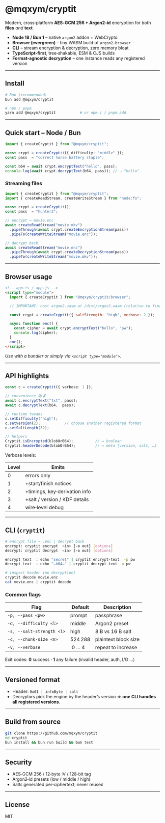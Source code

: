 # @mqxym/cryptit

Modern, cross‑platform **AES‑GCM 256 + Argon2‑id** encryption for both **files** *and* **text**.

* **Node 18 / Bun 1** – native `argon2` addon + WebCrypto
* **Browser (evergreen)** – tiny WASM build of `argon2-browser`
* **CLI** – stream encryption & decryption, zero memory bloat
* **TypeScript‑first**, tree‑shakable, ESM & CJS builds
* **Format‑agnostic decryption** – one instance reads any registered version

---

## Install

```bash
# Bun (recommended)
bun add @mqxym/cryptit

# npm / pnpm
yarn add @mqxym/cryptit           # or npm i / pnpm add
```

---

## Quick start – Node / Bun

```ts
import { createCryptit } from "@mqxym/cryptit";

const crypt = createCryptit({ difficulty: "middle" });
const pass  = "correct horse battery staple";

const b64 = await crypt.encryptText("hello", pass);
console.log(await crypt.decryptText(b64, pass)); // → "hello"
```

### Streaming files

```ts
import { createCryptit } from "@mqxym/cryptit";
import { createReadStream, createWriteStream } from "node:fs";

const crypt = createCryptit();
const pass  = "hunter2";

// encrypt → movie.enc
await createReadStream("movie.mkv")
  .pipeThrough(await crypt.createEncryptionStream(pass))
  .pipeTo(createWriteStream("movie.enc"));

// decrypt back
await createReadStream("movie.enc")
  .pipeThrough(await crypt.createDecryptionStream(pass))
  .pipeTo(createWriteStream("movie.mkv"));
```

---

## Browser usage

```html
<!-- app.ts / app.js -->
<script type="module">
  import { createCryptit } from "@mqxym/cryptit/browser";

  // IMPORTANT: host argon2.wasm at /dist/argon2.wasm (relative to final HTML)

  const crypt = createCryptit({ saltStrength: "high", verbose: 2 });

  async function enc() {
    const cipher = await crypt.encryptText("hello", "pw");
    console.log(cipher);
  }
  enc();
</script>
```

*Use with a bundler or simply via `<script type="module">`.*

---

## API highlights

```ts
const c = createCryptit({ verbose: 1 });

// convenience 🔒/🔓
await c.encryptText("txt", pass);
await c.decryptText(b64,  pass);

// runtime tweaks
c.setDifficulty("high");
c.setVersion(2);           // choose another registered format
c.setSaltLength(32);

// helpers
Cryptit.isEncrypted(blobOrB64);          // ↦ boolean
Cryptit.headerDecode(blobOrB64);         // ↦ meta {version, salt, …}
```

Verbose levels:

| Level | Emits                         |
| ----- | ----------------------------- |
| 0     | errors only                   |
| 1     | +start/finish notices         |
| 2     | +timings, key‑derivation info |
| 3     | +salt / version / KDF details |
| 4     | wire‑level debug              |

---

## CLI (`cryptit`)

```bash
# encrypt file → .enc | decrypt back
encrypt: cryptit encrypt  <in> [-o out] [options]
decrypt: cryptit decrypt  <in> [-o out] [options]

encrypt text  : echo "secret" | cryptit encrypt-text  -p pw
decrypt text  : echo "…b64…" | cryptit decrypt-text -p pw

# inspect header (no decryption)
cryptit decode movie.enc
cat movie.enc | cryptit decode
```

### Common flags

| Flag                      | Default | Description          |
| ------------------------- | ------- | -------------------- |
| `-p, --pass <pw>`         | prompt  | passphrase           |
| `-d, --difficulty <l>`    | middle  | Argon2 preset        |
| `-s, --salt-strength <l>` | high    | 8 B vs 16 B salt     |
| `-c, --chunk-size <n>`    | 524 288 | plaintext block size |
| `-v, --verbose`           |  0 … 4  | repeat to increase   |

Exit codes: **0** success · **1** any failure (invalid header, auth, I/O …)

---

## Versioned format

* Header: `0x01 | infoByte | salt`
* Decryptors pick the engine by the header’s version ⇒ **one CLI handles all registered versions**.

---

## Build from source

```bash
git clone https://github.com/mqxym/cryptit
cd cryptit
bun install && bun run build && bun test
```

---

## Security

* AES‑GCM 256 / 12‑byte IV / 128‑bit tag
* Argon2‑id presets (low / middle / high)
* Salts generated per‑ciphertext; never reused

---

## License

MIT
